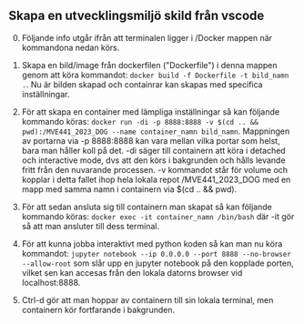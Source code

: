 ## Skapa en utvecklingsmiljö skild från vscode

0. Följande info utgår ifrån att terminalen ligger i /Docker mappen när kommandona nedan körs.

1. Skapa en bild/image från dockerfilen ("Dockerfile") i denna mappen genom att köra kommandot: ```docker build -f Dockerfile -t bild_namn .```. Nu är bilden skapad och containrar kan skapas med specifica inställningar.

2. För att skapa en container med lämpliga inställningar så kan följande kommando köras: ```docker run -di -p 8888:8888 -v $(cd .. && pwd):/MVE441_2023_DOG --name container_namn bild_namn```. Mappningen av portarna via -p 8888:8888 kan vara mellan vilka portar som helst, bara man håller koll på det. -di säger till containern att köra i detached och interactive mode, dvs att den körs i bakgrunden och hålls levande fritt från den nuvarande processen. -v kommandot står för volume och kopplar i detta fallet ihop hela lokala repot /MVE441_2023_DOG med en mapp med samma namn i containern via $(cd .. && pwd).

3. För att sedan ansluta sig till containern man skapat så kan följande kommando köras: ```docker exec -it container_namn /bin/bash``` där -it gör så att man ansluter till dess terminal. 

4. För att kunna jobba interaktivt med python koden så kan man nu köra kommandot: ```jupyter notebook --ip 0.0.0.0 --port 8888 --no-browser --allow-root```
    som slår upp en jupyter notebook på den kopplade porten, vilket sen kan accesas från den lokala datorns browser vid localhost:8888.

5. Ctrl-d gör att man hoppar av containern till sin lokala terminal, men containern kör fortfarande i bakgrunden.

